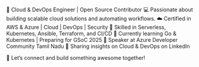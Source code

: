 🚀 Cloud & DevOps Engineer | Open Source Contributor
💻 Passionate about building scalable cloud solutions and automating workflows.
☁️ Certified in AWS & Azure | Cloud | DevOps | Security
🔧 Skilled in Serverless, Kubernetes, Ansible, Terraform, and CI/CD
📖 Currently learning Go & Kubernetes | Preparing for GSoC 2025
🎤 Speaker at Azure Developer Community Tamil Nadu
📢 Sharing insights on Cloud & DevOps on LinkedIn

🔗 Let’s connect and build something awesome together!

<!---
Chandruthelinesmasher/Chandruthelinesmasher is a ✨ special ✨ repository because its `README.md` (this file) appears on your GitHub profile.
You can click the Preview link to take a look at your changes.
--->
